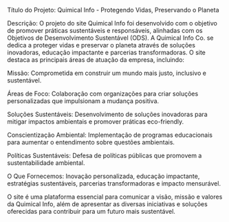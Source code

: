 Título do Projeto: Quimical Info - Protegendo Vidas, Preservando o Planeta

Descrição:
O projeto do site Quimical Info foi desenvolvido com o objetivo de promover práticas sustentáveis e responsáveis, alinhadas com os Objetivos de Desenvolvimento Sustentável (ODS). A Quimical Info Co. se dedica a proteger vidas e preservar o planeta através de soluções inovadoras, educação impactante e parcerias transformadoras. O site destaca as principais áreas de atuação da empresa, incluindo:

Missão: Comprometida em construir um mundo mais justo, inclusivo e sustentável.

Áreas de Foco: Colaboração com organizações para criar soluções personalizadas que impulsionam a mudança positiva.

Soluções Sustentáveis: Desenvolvimento de soluções inovadoras para mitigar impactos ambientais e promover práticas eco-friendly.

Conscientização Ambiental: Implementação de programas educacionais para aumentar o entendimento sobre questões ambientais.

Políticas Sustentáveis: Defesa de políticas públicas que promovem a sustentabilidade ambiental.

O Que Fornecemos: Inovação personalizada, educação impactante, estratégias sustentáveis, parcerias transformadoras e impacto mensurável.

O site é uma plataforma essencial para comunicar a visão, missão e valores da Quimical Info, além de apresentar as diversas iniciativas e soluções oferecidas para contribuir para um futuro mais sustentável.
